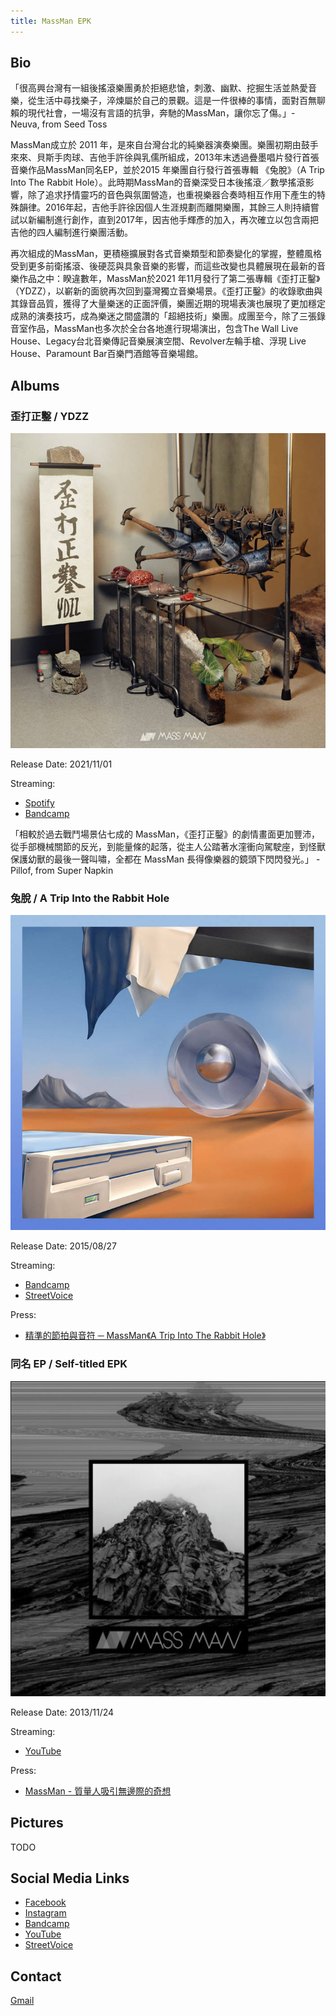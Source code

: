 ```yaml
---
title: MassMan EPK
---
```


## Bio

「很高興台灣有一組後搖滾樂團勇於拒絕悲愴，刺激、幽默、挖掘生活並熱愛音樂，從生活中尋找樂子，淬煉屬於自己的景觀。這是一件很棒的事情，面對百無聊賴的現代社會，一場沒有言語的抗爭，奔馳的MassMan，讓你忘了傷。」- Neuva, from Seed Toss

MassMan成立於 2011 年，是來自台灣台北的純樂器演奏樂團。樂團初期由鼓手來來、貝斯手肉球、吉他手許徐與乳儒所組成，2013年末透過疊墨唱片發行首張音樂作品MassMan同名EP，並於2015 年樂團自行發行首張專輯 《兔脫》（A Trip Into The Rabbit Hole）。此時期MassMan的音樂深受日本後搖滾／數學搖滾影響，除了追求抒情靈巧的音色與氛圍營造，也重視樂器合奏時相互作用下產生的特殊韻律。2016年起，吉他手許徐因個人生涯規劃而離開樂團，其餘三人則持續嘗試以新編制進行創作，直到2017年，因吉他手輝彥的加入，再次確立以包含兩把吉他的四人編制進行樂團活動。

再次組成的MassMan，更積極擴展對各式音樂類型和節奏變化的掌握，整體風格受到更多前衛搖滾、後硬蕊與具象音樂的影響，而這些改變也具體展現在最新的音樂作品之中：睽違數年，MassMan於2021 年11月發行了第二張專輯《歪打正鑿》（YDZZ），以嶄新的面貌再次回到臺灣獨立音樂場景。《歪打正鑿》的收錄歌曲與其錄音品質，獲得了大量樂迷的正面評價，樂團近期的現場表演也展現了更加穩定成熟的演奏技巧，成為樂迷之間盛讚的「超絕技術」樂團。成團至今，除了三張錄音室作品，MassMan也多次於全台各地進行現場演出，包含The Wall Live House、Legacy台北音樂傳記音樂展演空間、Revolver左輪手槍、浮現 Live House、Paramount Bar百樂門酒館等音樂場館。

## Albums

### 歪打正鑿 / YDZZ

![Album Cover](./albums/ydzz.jpeg)

Release Date: 2021/11/01

Streaming:

- [Spotify](https://open.spotify.com/album/64tZYMFW0D9fc1cnNeIKhs?si=LnuPGuWlRa25iTdWPBfTmQ)
- [Bandcamp](https://f4.bcbits.com/img/a1439109114_16.jpg)

「相較於過去戰鬥場景佔七成的 MassMan，《歪打正鑿》的劇情畫面更加豐沛，從手部機械關節的反光，到能量條的起落，從主人公踏著水漥衝向駕駛座，到怪獸保護幼獸的最後一聲叫嘯，全都在 MassMan 長得像樂器的鏡頭下閃閃發光。」 - Pillof, from Super Napkin

### 兔脫 / A Trip Into the Rabbit Hole

![Album Cover](./albums/tt.jpeg)

Release Date: 2015/08/27

Streaming:

- [Bandcamp](https://massman.bandcamp.com/album/a-trip-into-the-rabbit-hole)
- [StreetVoice](https://streetvoice.com/massmanb99/songs/album/97265119/)

Press:

- [精準的節拍與音符 ─ MassMan《A Trip Into The Rabbit Hole》](https://blow.streetvoice.com/17020/)

### 同名 EP / Self-titled EPK

![Album Cover](./albums/st.png)

Release Date: 2013/11/24

Streaming:

- [YouTube](https://www.youtube.com/playlist?list=PL84Gr3ot77o7Sd9IWFMqtSLvGzznOI8i2)

Press:

- [MassMan - 質量人吸引無邊際的奇想](https://www.xinmedia.com/article/15643)

## Pictures

TODO

## Social Media Links

- [Facebook](https://www.facebook.com/MassManb99)
- [Instagram](https://www.instagram.com/massmanb99/)
- [Bandcamp](https://massman.bandcamp.com/)
- [YouTube](https://www.youtube.com/user/MassManB99)
- [StreetVoice](https://streetvoice.com/massmanb99/)

## Contact

[Gmail](mailto:massmanb99@gmail.com)

